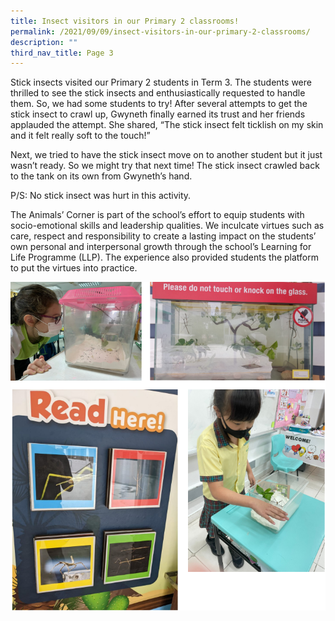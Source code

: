 ```yaml
---
title: Insect visitors in our Primary 2 classrooms!
permalink: /2021/09/09/insect-visitors-in-our-primary-2-classrooms/
description: ""
third_nav_title: Page 3
---
```

<p>Stick insects visited our Primary 2 students in Term 3. The students were thrilled to see the stick insects and enthusiastically requested to handle them. So, we had some students to try! After several attempts to get the stick insect to crawl up, Gwyneth finally earned its trust and her friends applauded the attempt. She shared, &ldquo;The stick insect felt ticklish on my skin and it felt really soft to the touch!&rdquo;</p>
<p>Next, we tried to have the stick insect move on to another student but it just wasn&rsquo;t ready. So we might try that next time! The stick insect crawled back to the tank on its own from Gwyneth&rsquo;s hand.</p>
<p>P/S: No stick insect was hurt in this activity.</p>
<p>The Animals&rsquo; Corner is part of the school&rsquo;s effort to equip students with socio-emotional skills and leadership qualities. We inculcate virtues such as care, respect and responsibility to create a lasting impact on the students&rsquo; own personal and interpersonal growth through the school&rsquo;s Learning for Life Programme (LLP). The experience also provided students the platform to put the virtues into practice.</p>

![](/images/insect1.png)